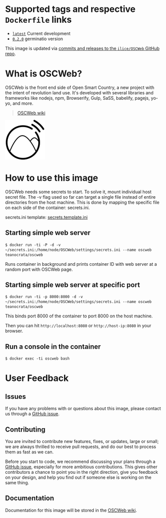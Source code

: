 # Supported tags and respective `Dockerfile` links

-	[`latest`](https://github.com/ilice/OSCWeb/blob/master/Dockerfile) Current development
-	[`0.2.0`](https://github.com/ilice/OSCWeb/blob/0.2.0/Dockerfile) germinatio version

This image is updated via [commits and releases to the `ilice/OSCWeb` GitHub repo](https://github.com/ilice/OSCWeb).

# What is OSCWeb?

OSCWeb is the front end side of Open Smart Country, a new project with the intent of revolution land use. It's developed with several libraries and frameworks like nodejs,  npm, Browserify, Gulp, SaSS, babelify, pagejs, yo-yo, and more.

> [OSCWeb wiki](https://github.com/ilice/OSCWeb/wiki)

![logo](https://raw.githubusercontent.com/ilice/OSCWeb/master/assets/favicon/OpenSmartCountry_logo_128x128.png)

# How to use this image

OSCWeb needs some secrets to start. To solve it, mount individual host secret file. The -v flag used so far can target a single file instead of entire directories from the host machine. This is done by mapping the specific file on each side of the container: secrets.ini.

secrets.ini template: [secrets.template.ini](https://github.com/ilice/OSCWeb/blob/master/settings/secrets.template.ini)

## Starting simple web server

```console
$ docker run -ti -P -d -v ~/secrets.ini:/home/node/OSCWeb/settings/secrets.ini --name oscweb teanocrata/oscweb
```

Runs container in background and prints container ID with web server at a random port with OSCWeb page.

## Starting simple web server at specific port

```console
$ docker run -ti -p 8000:8000 -d -v ~/secrets.ini:/home/node/OSCWeb/settings/secrets.ini --name oscweb teanocrata/oscweb
```

This binds port 8000 of the container to port 8000 on the host machine.

Then you can hit `http://localhost:8080` or `http://host-ip:8080` in your browser.

## Run a console in the container

```console
$ docker exec -ti oscweb bash
```

# User Feedback

## Issues

If you have any problems with or questions about this image, please contact us through a [GitHub issue](https://github.com/ilice/OSCWeb/issues).

## Contributing

You are invited to contribute new features, fixes, or updates, large or small; we are always thrilled to receive pull requests, and do our best to process them as fast as we can.

Before you start to code, we recommend discussing your plans through a [GitHub issue](https://github.com/ilice/OSCWeb/issues), especially for more ambitious contributions. This gives other contributors a chance to point you in the right direction, give you feedback on your design, and help you find out if someone else is working on the same thing.

## Documentation

Documentation for this image will be stored in the [OSCWeb wiki](https://github.com/ilice/OSCWeb/wiki).

